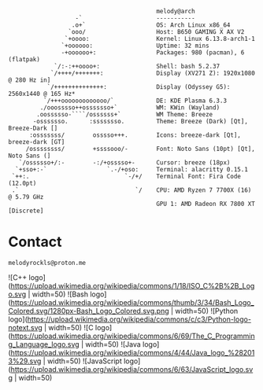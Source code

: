 ```texthttps://chatgpt.com/c/67f34dcf-012c-800c-b97a-f968d76d5fe5
                                          melody@arch
                   -`                     -----------
                  .o+`                    OS: Arch Linux x86_64
                 `ooo/                    Host: B650 GAMING X AX V2
                `+oooo:                   Kernel: Linux 6.13.8-arch1-1
               `+oooooo:                  Uptime: 32 mins
               -+oooooo+:                 Packages: 980 (pacman), 6 (flatpak)
             `/:-:++oooo+:                Shell: bash 5.2.37
            `/++++/+++++++:               Display (XV271 Z): 1920x1080 @ 280 Hz in]
           `/++++++++++++++:              Display (Odyssey G5): 2560x1440 @ 165 Hz*
          `/+++ooooooooooooo/`            DE: KDE Plasma 6.3.3
         ./ooosssso++osssssso+`           WM: KWin (Wayland)
        .oossssso-````/ossssss+`          WM Theme: Breeze
       -osssssso.      :ssssssso.         Theme: Breeze (Dark) [Qt], Breeze-Dark []
      :osssssss/        osssso+++.        Icons: breeze-dark [Qt], breeze-dark [GT]
     /ossssssss/        +ssssooo/-        Font: Noto Sans (10pt) [Qt], Noto Sans (]
   `/ossssso+/:-        -:/+osssso+-      Cursor: breeze (18px)
  `+sso+:-`                 `.-/+oso:     Terminal: alacritty 0.15.1
 `++:.                           `-/+/    Terminal Font: Fira Code (12.0pt)
 .`                                 `/    CPU: AMD Ryzen 7 7700X (16) @ 5.79 GHz
                                          GPU 1: AMD Radeon RX 7800 XT [Discrete]

```
# Contact
```
melodyrockls@proton.me
```
![C++ logo](https://upload.wikimedia.org/wikipedia/commons/1/18/ISO_C%2B%2B_Logo.svg | width=50)
![Bash logo](https://upload.wikimedia.org/wikipedia/commons/thumb/3/34/Bash_Logo_Colored.svg/1280px-Bash_Logo_Colored.svg.png | width=50)
![Python logo](https://upload.wikimedia.org/wikipedia/commons/c/c3/Python-logo-notext.svg | width=50)
![C logo](https://upload.wikimedia.org/wikipedia/commons/6/69/The_C_Programming_Language_logo.svg | width=50)
![Java logo](https://upload.wikimedia.org/wikipedia/commons/4/44/Java_logo_%282013%29.svg | width=50)
![JavaScript logo](https://upload.wikimedia.org/wikipedia/commons/6/63/JavaScript_logo.svg | width=50)




